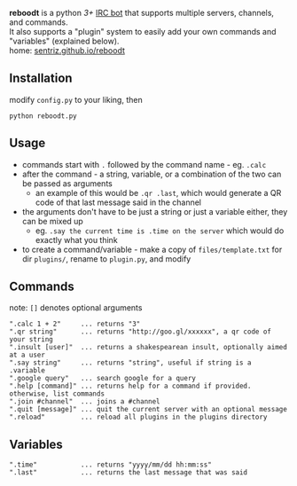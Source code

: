 **reboodt** is a python *3+* [IRC bot](http://en.wikipedia.org/wiki/IRC_bot) that supports multiple servers, channels, and commands.  
It also supports a "plugin" system to easily add your own commands and "variables" (explained below).  
home: [sentriz.github.io/reboodt](http://sentriz.github.io/reboodt)

Installation
-----------
modify `config.py` to your liking, then

    python reboodt.py
    
Usage
-----------
- commands start with `.` followed by the command name - eg. `.calc`
- after the command - a string, variable, or a combination of the two can be passed as arguments
  - an example of this would be `.qr .last`, which would generate a QR code of that last message said in the channel
- the arguments don't have to be just a string or just a variable either, they can be mixed up
  - eg. `.say the current time is .time on the server` which would do exactly what you think
- to create a command/variable - make a copy of `files/template.txt` for dir `plugins/`, rename to `plugin.py`, and modify


Commands
-----------
note: `[]` denotes optional arguments

    ".calc 1 + 2"     ... returns "3"
    ".qr string"      ... returns "http://goo.gl/xxxxxx", a qr code of your string
    ".insult [user]"  ... returns a shakespearean insult, optionally aimed at a user
    ".say string"     ... returns "string", useful if string is a .variable
    ".google query"   ... search google for a query
    ".help [command]" ... returns help for a command if provided. otherwise, list commands
    ".join #channel"  ... joins a #channel
    ".quit [message]" ... quit the current server with an optional message
    ".reload"         ... reload all plugins in the plugins directory

Variables
-----------
    ".time"           ... returns "yyyy/mm/dd hh:mm:ss"
    ".last"           ... returns the last message that was said